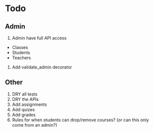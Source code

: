 # Todo

## Admin

1. Admin have full API access
  - Classes
  - Students
  - Teachers
1. Add validate_admin decorator

## Other

1. DRY all tests
1. DRY the APIs
1. Add assignments
1. Add quizes
1. Add grades
1. Rules for when students can drop/remove courses? (or can this only come from an admin?)

